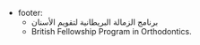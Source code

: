 


* footer:
    * برنامج الزمالة البريطانية لتقويم الأسنان
    * British Fellowship Program in Orthodontics.